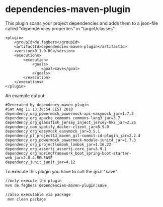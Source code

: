 # dependencies-maven-plugin
This plugin scans your project dependencies and adds them to a json-file called "dependencies.properties" in "target/classes".
```
<plugin>
	<groupId>de.fegbers</groupId>
	<artifactId>dependencies-maven-plugin</artifactId>
	<version>0.1.0-RC</version>
	<executions>
		<execution>
			<goals>
				<goal>save</goal>
			</goals>
		</execution>
	</executions>
</plugin>
```
An example output:
```
#Generated by dependency-maven-plugin
#Sat Aug 11 13:38:54 CEST 2018
dependency_org_powermock_powermock-api-easymock_jar=1.7.3
dependency_org_apache_commons_commons-lang3_jar=3.7
dependency_org_glassfish_jersey_inject_jersey-hk2_jar=2.26
dependency_com_spotify_docker-client_jar=8.9.0
dependency_org_easymock_easymock_jar=3.5.1
dependency_pl_project13_maven_git-commit-id-plugin_jar=2.2.4
dependency_org_powermock_powermock-module-junit4_jar=1.7.3
dependency_org_projectlombok_lombok_jar=1.16.22
dependency_org_assertj_assertj-core_jar=3.9.1
dependency_org_springframework_boot_spring-boot-starter-web_jar=2.0.4.RELEASE
dependency_junit_junit_jar=4.12

```
To execute this plugin you have to call the goal "save".
``` bash
//only execute the plugin
mvn de.fegbers:dependencies-maven-plugin:save
```
``` bash
//also executable via package 
 mvn clean package
```

